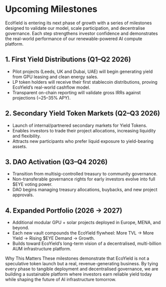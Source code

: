 # Upcoming Milestones

EcoYield is entering its next phase of growth with a series of milestones designed to validate our model, scale participation, and decentralise governance. Each step strengthens investor confidence and demonstrates the real-world performance of our renewable-powered AI compute platform.

## 1. First Yield Distributions (Q1–Q2 2026)

* Pilot projects (Leeds, UK and Dubai, UAE) will begin generating yield from GPU leasing and clean energy sales.
* LP token holders will receive their first stablecoin distributions, proving EcoYield’s real-world cashflow model.
* Transparent on-chain reporting will validate gross IRRs against projections (\~25–35% APY).

## 2. Secondary Yield Token Markets (Q2–Q3 2026)

* Launch of internal/partnered secondary markets for Yield Tokens.
* Enables investors to trade their project allocations, increasing liquidity and flexibility.
* Attracts new participants who prefer liquid exposure to yield-bearing assets.

## 3. DAO Activation (Q3–Q4 2026)

* Transition from multisig-controlled treasury to community governance.
* Non-transferable governance rights for early investors evolve into full $EYE voting power.
* DAO begins managing treasury allocations, buybacks, and new project approvals.

## 4. Expanded Portfolio (2026 → 2027)

* Additional modular GPU + solar projects deployed in Europe, MENA, and beyond.
* Each new vault compounds the EcoYield flywheel: More TVL → More Yield → Rising $EYE Demand → Growth.
* Builds toward EcoYield’s long-term vision of a decentralised, multi-billion AUM infrastructure platform.

Why This Matters These milestones demonstrate that EcoYield is not a speculative token launch but a real, revenue-generating business. By tying every phase to tangible deployment and decentralised governance, we are building a sustainable platform where investors earn reliable yield today while shaping the future of AI infrastructure tomorrow.

